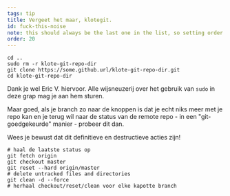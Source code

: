 ```yaml
---
tags: tip
title: Vergeet het maar, klotegit.
id: fuck-this-noise
note: this should always be the last one in the list, so setting order to 20 so I don't have to re-name/re-order it
order: 20
---
```


```git
cd ..
sudo rm -r klote-git-repo-dir
git clone https://some.github.url/klote-git-repo-dir.git
cd klote-git-repo-dir
```

Dank je wel Eric V. hiervoor. Alle wijsneuzerij over het gebruik van `sudo` in deze grap mag je aan hem sturen.

Maar goed, als je branch zo naar de knoppen is dat je echt niks meer met je repo kan en je terug wil naar de status van de remote repo - in een "git-goedgekeurde" manier - probeer dit dan.

Wees je bewust dat dit definitieve en destructieve acties zijn!

```git
# haal de laatste status op
git fetch origin
git checkout master
git reset --hard origin/master
# delete untracked files and directories
git clean -d --force
# herhaal checkout/reset/clean voor elke kapotte branch
```
